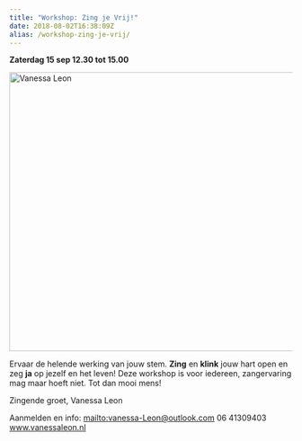 ```yaml
---
title: "Workshop: Zing je Vrij!"
date: 2018-08-02T16:38:09Z
alias: /workshop-zing-je-vrij/
---
```

<strong>Zaterdag 15 sep 12.30 tot 15.00</strong>

<img src="https://res.cloudinary.com/piith/image/upload/2018/08/vanessa-leon-746x497.png" alt="Vanessa Leon" width="746" height="497" class="aligncenter size-large wp-image-2008" />

Ervaar de helende werking van jouw stem. <strong>Zing</strong> en <strong>klink</strong>
jouw hart open en zeg <strong>ja</strong> op jezelf en het leven!
Deze workshop is voor iedereen, zangervaring mag maar
hoeft niet. Tot dan mooi mens!

Zingende groet,
Vanessa Leon

Aanmelden en info:
<a href="vanessa-Leon@outlook.com">mailto:vanessa-Leon@outlook.com</a>
06 41309403
<a href="www.vanessaleon.nl">www.vanessaleon.nl</a>